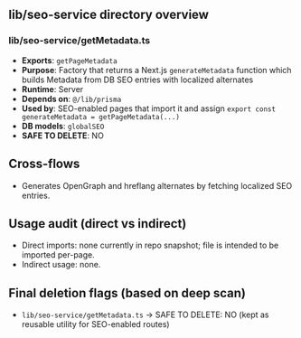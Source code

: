 ## lib/seo-service directory overview

### lib/seo-service/getMetadata.ts
- **Exports**: `getPageMetadata`
- **Purpose**: Factory that returns a Next.js `generateMetadata` function which builds Metadata from DB SEO entries with localized alternates
- **Runtime**: Server
- **Depends on**: `@/lib/prisma`
- **Used by**: SEO-enabled pages that import it and assign `export const generateMetadata = getPageMetadata(...)`
- **DB models**: `globalSEO`
- **SAFE TO DELETE**: NO

## Cross-flows
- Generates OpenGraph and hreflang alternates by fetching localized SEO entries.

## Usage audit (direct vs indirect)
- Direct imports: none currently in repo snapshot; file is intended to be imported per-page.
- Indirect usage: none.

## Final deletion flags (based on deep scan)
- `lib/seo-service/getMetadata.ts` → SAFE TO DELETE: NO (kept as reusable utility for SEO-enabled routes)








